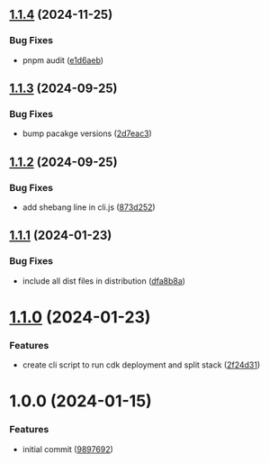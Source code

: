 ## [1.1.4](https://github.com/soliantconsulting/bitbucket-openid-connect/compare/v1.1.3...v1.1.4) (2024-11-25)


### Bug Fixes

* pnpm audit ([e1d6aeb](https://github.com/soliantconsulting/bitbucket-openid-connect/commit/e1d6aeb726bdc8c35048d2eb9bd9fc28d22deb3c))

## [1.1.3](https://github.com/soliantconsulting/bitbucket-openid-connect/compare/v1.1.2...v1.1.3) (2024-09-25)


### Bug Fixes

* bump pacakge versions ([2d7eac3](https://github.com/soliantconsulting/bitbucket-openid-connect/commit/2d7eac3fb7c3b6c121cd4aa4102cc1cfff9bf270))

## [1.1.2](https://github.com/soliantconsulting/bitbucket-openid-connect/compare/v1.1.1...v1.1.2) (2024-09-25)


### Bug Fixes

* add shebang line in cli.js ([873d252](https://github.com/soliantconsulting/bitbucket-openid-connect/commit/873d2520210a6a0db1c9346f9ebf2eebafbd82fe))

## [1.1.1](https://github.com/soliantconsulting/bitbucket-openid-connect/compare/v1.1.0...v1.1.1) (2024-01-23)


### Bug Fixes

* include all dist files in distribution ([dfa8b8a](https://github.com/soliantconsulting/bitbucket-openid-connect/commit/dfa8b8a9513f2dcdaa8c75998f5f22331ae221be))

# [1.1.0](https://github.com/soliantconsulting/bitbucket-openid-connect/compare/v1.0.0...v1.1.0) (2024-01-23)


### Features

* create cli script to run cdk deployment and split stack ([2f24d31](https://github.com/soliantconsulting/bitbucket-openid-connect/commit/2f24d311795cd05d57d75853a072346860714bbf))

# 1.0.0 (2024-01-15)


### Features

* initial commit ([9897692](https://github.com/soliantconsulting/bitbucket-openid-connect/commit/989769232ec28c2eae9321ebe352e97d8bd9a7c4))
